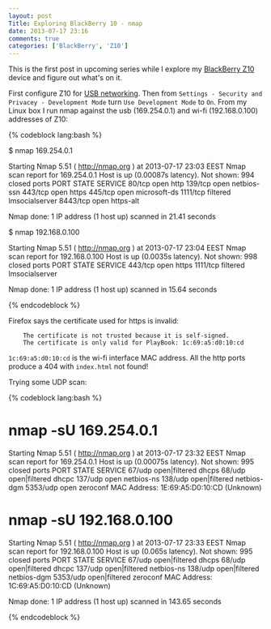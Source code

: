 ```yaml
---
layout: post
Title: Exploring BlackBerry 10 - nmap
date: 2013-07-17 23:16
comments: true
categories: ['BlackBerry', 'Z10']
---
```


This is the first post in upcoming series while I explore my
[BlackBerry Z10](http://amzn.to/12y4ewJ) device and figure out what's on it.

First configure Z10 for
[USB networking](/blog/2013/07/17/tip-how-to-enable-usb-networking-between-blackberry-z10-and-red-hat-enterprise-linux-6/).
Then from `Settings - Security and Privacey - Development Mode` turn 
`Use Development Mode` to `On`.
From my Linux box I run nmap against the usb (169.254.0.1) and
wi-fi (192.168.0.100) addresses of Z10:

{% codeblock lang:bash %}

$ nmap 169.254.0.1

Starting Nmap 5.51 ( http://nmap.org ) at 2013-07-17 23:03 EEST
Nmap scan report for 169.254.0.1
Host is up (0.00087s latency).
Not shown: 994 closed ports
PORT     STATE    SERVICE
80/tcp   open     http
139/tcp  open     netbios-ssn
443/tcp  open     https
445/tcp  open     microsoft-ds
1111/tcp filtered lmsocialserver
8443/tcp open     https-alt

Nmap done: 1 IP address (1 host up) scanned in 21.41 seconds


$ nmap 192.168.0.100

Starting Nmap 5.51 ( http://nmap.org ) at 2013-07-17 23:04 EEST
Nmap scan report for 192.168.0.100
Host is up (0.0035s latency).
Not shown: 998 closed ports
PORT     STATE    SERVICE
443/tcp  open     https
1111/tcp filtered lmsocialserver

Nmap done: 1 IP address (1 host up) scanned in 15.64 seconds

{% endcodeblock %}

Firefox says the certificate used for https is invalid:

        The certificate is not trusted because it is self-signed.
        The certificate is only valid for PlayBook: 1c:69:a5:d0:10:cd

`1c:69:a5:d0:10:cd` is the wi-fi interface MAC address.
All the http ports produce a 404 with `index.html` not found!

Trying some UDP scan:

{% codeblock lang:bash %}

# nmap -sU 169.254.0.1

Starting Nmap 5.51 ( http://nmap.org ) at 2013-07-17 23:32 EEST
Nmap scan report for 169.254.0.1
Host is up (0.00075s latency).
Not shown: 995 closed ports
PORT     STATE         SERVICE
67/udp   open|filtered dhcps
68/udp   open|filtered dhcpc
137/udp  open          netbios-ns
138/udp  open|filtered netbios-dgm
5353/udp open          zeroconf
MAC Address: 1E:69:A5:D0:10:CD (Unknown)

# nmap -sU 192.168.0.100

Starting Nmap 5.51 ( http://nmap.org ) at 2013-07-17 23:33 EEST
Nmap scan report for 192.168.0.100
Host is up (0.065s latency).
Not shown: 995 closed ports
PORT     STATE         SERVICE
67/udp   open|filtered dhcps
68/udp   open|filtered dhcpc
137/udp  open|filtered netbios-ns
138/udp  open|filtered netbios-dgm
5353/udp open|filtered zeroconf
MAC Address: 1C:69:A5:D0:10:CD (Unknown)

Nmap done: 1 IP address (1 host up) scanned in 143.65 seconds

{% endcodeblock %}
